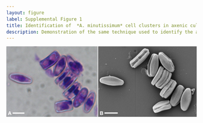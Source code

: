 ```yaml
---
layout: figure
label: Supplemental Figure 1
title: Identification of  *A. minutissimum* cell clusters in axenic culture by subsequent observation by both bright-field (**A**) and scanning electron (**B**) microscopy (scale bars: 5 µm).
description: Demonstration of the same technique used to identify the appearance of xenic biofilms and dehydrated capsule material in SEM (main figure 2) in axenic cultures after 31 days of incubation with much fewer adherent cells and no capsules.
---
```

<img src="data/SF1-CLEM-ax.png">

